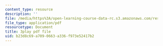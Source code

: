 ```yaml
---
content_type: resource
description: ''
file: /media/https%3A/open-learning-course-data-rc.s3.amazonaws.com/res-21g-506-kanji-learning-any-time-any-place-for-japanese-vi-spring-2021/b23d8c69a7090663a336f973e52417b2_RrPfRygcwFA.pdf
file_type: application/pdf
resourcetype: Document
title: 3play pdf file
uid: b23d8c69-a709-0663-a336-f973e52417b2
---
```

